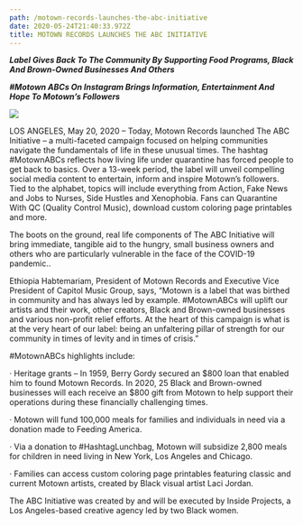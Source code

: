 ```yaml
---
path: /motown-records-launches-the-abc-initiative
date: 2020-05-24T21:40:33.972Z
title: MOTOWN RECORDS LAUNCHES THE ABC INITIATIVE
---
```

***Label Gives Back To The Community By Supporting Food Programs, Black And Brown-Owned Businesses And Others***

***\#Motown ABCs On Instagram Brings Information, Entertainment And Hope To Motown’s Followers***

![](assets/screen-shot-2020-05-21-at-2.28.34-pm-296x300.png)

LOS ANGELES, May 20, 2020 – Today, Motown Records launched The ABC Initiative – a multi-faceted campaign focused on helping communities navigate the fundamentals of life in these unusual times. The hashtag #MotownABCs reflects how living life under quarantine has forced people to get back to basics. Over a 13-week period, the label will unveil compelling social media content to entertain, inform and inspire Motown’s followers. Tied to the alphabet, topics will include everything from Action, Fake News and Jobs to Nurses, Side Hustles and Xenophobia. Fans can Quarantine With QC (Quality Control Music), download custom coloring page printables and more.

The boots on the ground, real life components of The ABC Initiative will bring immediate, tangible aid to the hungry, small business owners and others who are particularly vulnerable in the face of the COVID-19 pandemic..

Ethiopia Habtemariam, President of Motown Records and Executive Vice President of Capitol Music Group, says, “Motown is a label that was birthed in community and has always led by example. #MotownABCs will uplift our artists and their work, other creators, Black and Brown-owned businesses and various non-profit relief efforts. At the heart of this campaign is what is at the very heart of our label: being an unfaltering pillar of strength for our community in times of levity and in times of crisis.”

\#MotownABCs highlights include:

· Heritage grants – In 1959, Berry Gordy secured an $800 loan that enabled him to found Motown Records. In 2020, 25 Black and Brown-owned businesses will each receive an $800 gift from Motown to help support their operations during these financially challenging times.

· Motown will fund 100,000 meals for families and individuals in need via a donation made to Feeding America.

· Via a donation to #HashtagLunchbag, Motown will subsidize 2,800 meals for children in need living in New York, Los Angeles and Chicago.

· Families can access custom coloring page printables featuring classic and current Motown artists, created by Black visual artist Laci Jordan.

The ABC Initiative was created by and will be executed by Inside Projects, a Los Angeles-based creative agency led by two Black women.